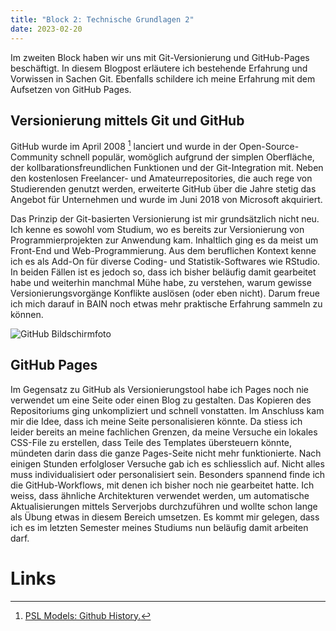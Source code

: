 ```yaml
---
title: "Block 2: Technische Grundlagen 2"
date: 2023-02-20
---
```


Im zweiten Block haben wir uns mit Git-Versionierung und GitHub-Pages beschäftigt. In diesem Blogpost erläutere ich bestehende Erfahrung und Vorwissen in Sachen Git. Ebenfalls schildere ich meine Erfahrung mit dem Aufsetzen von GitHub Pages.

## Versionierung mittels Git und GitHub

GitHub wurde im April 2008  [^1] lanciert und wurde in der Open-Source-Community schnell populär, womöglich aufgrund der simplen Oberfläche, der kollbarationsfreundlichen Funktionen und der Git-Integration mit. Neben den kostenlosen Freelancer- und Amateurrepositories, die auch rege von Studierenden genutzt werden, erweiterte GitHub über die Jahre stetig das Angebot für Unternehmen und wurde im Juni 2018 von Microsoft akquiriert.

Das Prinzip der Git-basierten Versionierung ist mir grundsätzlich nicht neu. Ich kenne es sowohl vom Studium, wo es bereits zur Versionierung von Programmierprojekten zur Anwendung kam. Inhaltlich ging es da meist um Front-End und Web-Programmierung. Aus dem beruflichen Kontext kenne ich es als Add-On für diverse Coding- und Statistik-Softwares wie RStudio. In beiden Fällen ist es jedoch so, dass ich bisher beläufig damit gearbeitet habe und weiterhin manchmal Mühe habe, zu verstehen, warum gewisse Versionierungsvorgänge Konflikte auslösen (oder eben nicht). Darum freue ich mich darauf in BAIN noch etwas mehr praktische Erfahrung sammeln zu können.

![GitHub Bildschirmfoto](/LeTaBu/assets/images/GitHub_Screenshot.png)


## GitHub Pages

Im Gegensatz zu GitHub als Versionierungstool habe ich Pages noch nie verwendet um eine Seite oder einen Blog zu gestalten. Das Kopieren des Repositoriums ging unkompliziert und schnell vonstatten. Im Anschluss kam mir die Idee, dass ich meine Seite personalisieren könnte. Da stiess ich leider bereits an meine fachlichen Grenzen, da meine Versuche ein lokales CSS-File zu erstellen, dass Teile des Templates übersteuern könnte, mündeten darin dass die ganze Pages-Seite nicht mehr funktionierte. Nach einigen Stunden erfolgloser Versuche gab ich es schliesslich auf. Nicht alles muss individualisiert oder personalisiert sein. Besonders spannend finde ich die GitHub-Workflows, mit denen ich bisher noch nie gearbeitet hatte. Ich weiss, dass ähnliche Architekturen verwendet werden, um automatische Aktualisierungen mittels Serverjobs durchzuführen und wollte schon lange als Übung etwas in diesem Bereich umsetzen. Es kommt mir gelegen, dass ich es im letzten Semester meines Studiums nun beläufig damit arbeiten darf.

# Links

[^1]:[ PSL Models: Github History.](https://pslmodels.github.io/Git-Tutorial/content/background/GitHubHistory.html)
